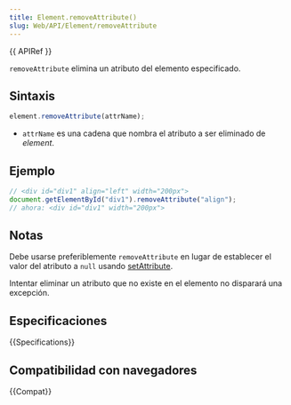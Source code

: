 ```yaml
---
title: Element.removeAttribute()
slug: Web/API/Element/removeAttribute
---
```


{{ APIRef }}

`removeAttribute` elimina un atributo del elemento especificado.

## Sintaxis

```js
element.removeAttribute(attrName);
```

- `attrName` es una cadena que nombra el atributo a ser eliminado de _element_.

## Ejemplo

```js
// <div id="div1" align="left" width="200px">
document.getElementById("div1").removeAttribute("align");
// ahora: <div id="div1" width="200px">
```

## Notas

Debe usarse preferiblemente `removeAttribute` en lugar de establecer el valor del atributo a `null` usando [setAttribute](/en/DOM/element.setAttribute).

Intentar eliminar un atributo que no existe en el elemento no disparará una excepción.

## Especificaciones

{{Specifications}}

## Compatibilidad con navegadores

{{Compat}}
